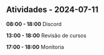 ## Atividades - 2024-07-11

**08:00 - 18:00**
Discord

**13:00 - 18:00**
Revisão de cursos

**17:00 - 18:00**
Monitoria